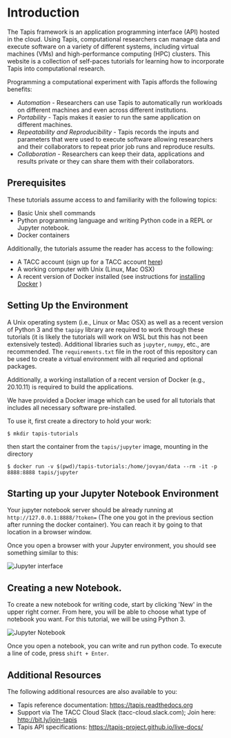 # Introduction

The Tapis framework is an application programming interface (API) hosted in the cloud.
Using Tapis, computational researchers can manage data and execute software on a
variety of different systems, including virtual machines (VMs) and high-performance
computing (HPC) clusters. This website is a collection of self-paces tutorials for learning
how to incorporate Tapis into computational research.

Programming a computational experiment with Tapis affords the following benefits:
* _Automation_ - Researchers can use Tapis to automatically run workloads on 
different machines and even across different institutions.
* _Portability_ - Tapis makes it easier to run the same application on different machines.
* _Repeatability and Reproducibility_ - Tapis records the inputs and parameters that were used to execute
software allowing researchers and their collaborators to repeat prior job runs and reproduce results.
* _Collaboration_ - Researchers can keep their data, applications and results private or they can share 
them with their collaborators.

## Prerequisites
These tutorials assume access to and familiarity with the following topics:
* Basic Unix shell commands
* Python programming language and writing Python code in a REPL or Jupyter notebook.
* Docker containers

Additionally, the tutorials assume the reader has access to the following: 
* A TACC account (sign up for a TACC account [here](https://portal.tacc.utexas.edu/account-request))
* A working computer with Unix (Linux, Mac OSX) 
* A recent version of Docker installed (see instructions for [installing Docker](https://docs.docker.com/get-docker/) )

## Setting Up the Environment
A Unix operating system (i.e., Linux or Mac OSX) as well as a recent version of Python 3 and 
the `tapipy` library are required to work through these tutorials (it is likely the
tutorials will work on WSL but this has not been extensively tested). Additional libraries
such as `jupyter`, `numpy`, etc., are recommended. The `requirements.txt` file in the root
of this repository can be used to create a virtual environment with all requried and optional
packages.

Additionally, a working installation of a recent version of Docker (e.g., 20.10.11) is required to build
the applications.

We have provided a Docker image which can be used for all tutorials that includes all 
necessary software pre-installed.

To use it, first create a directory to hold your work:

```
$ mkdir tapis-tutorials
```

then start the container from the `tapis/jupyter` image, mounting in the directory

```
$ docker run -v $(pwd)/tapis-tutorials:/home/jovyan/data --rm -it -p 8888:8888 tapis/jupyter
```

## Starting up your Jupyter Notebook Environment

Your jupyter notebook server should be already running at `http://127.0.0.1:8888/?token=` (The one you got in the 
previous section after running the docker container). You can reach it by going to 
that location in a browser window.

Once you open a browser with your Jupyter environment, you should see something similar 
to this: 

<img src="../images/jupyter1.png" class="img-responsive" alt="Jupyter interface"> 

## Creating a new Notebook.

To create a new notebook for writing code, start by clicking 'New' in the upper right 
corner. From here, you will be able to choose what type of notebook you want. For this 
tutorial, we will be using Python 3. 

<img src="../images/jupyter2.png" alt="Jupyter Notebook">

Once you open a notebook, you can write and run python code. To execute a line of code, 
press `shift + Enter`. 

## Additional Resources
The following additional resources are also available to you:

* Tapis reference documentation: https://tapis.readthedocs.org
* Support via The TACC Cloud Slack (tacc-cloud.slack.com); Join here: http://bit.ly/join-tapis
* Tapis API specifications: https://tapis-project.github.io/live-docs/